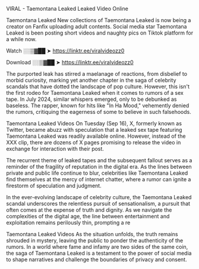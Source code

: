 VIRAL - Taemontana Leaked Leaked Video Online

Taemontana Leaked New collections of Taemontana Leaked is now being a creator on Fanfix uploading adult contents. Social media star Taemontana Leaked is been posting short videos and naughty pics on Tiktok platform for a while now.

Watch ░░▒▓██ ➤ https://linktr.ee/viralvideozz0

Download ░░▒▓██ ➤ https://linktr.ee/viralvideozz0

The purported leak has stirred a maelanage of reactions, from disbelief to morbid curiosity, marking yet another chapter in the saga of celebrity scandals that have dotted the landscape of pop culture. However, this isn't the first rodeo for Taemontana Leaked when it comes to rumors of a sex tape. In July 2024, similar whispers emerged, only to be debunked as baseless. The rapper, known for hits like "In Ha Mood," vehemently denied the rumors, critiquing the eagerness of some to believe in such falsehoods.

Taemontana Leaked Videos
On Tuesday (Sep 16), X, formerly known as Twitter, became abuzz with speculation that a leaked sex tape featuring Taemontana Leaked was readily available online. However, instead of the XXX clip, there are dozens of X pages promising to release the video in exchange for interaction with their post.

The recurrent theme of leaked tapes and the subsequent fallout serves as a reminder of the fragility of reputation in the digital era. As the lines between private and public life continue to blur, celebrities like Taemontana Leaked find themselves at the mercy of internet chatter, where a rumor can ignite a firestorm of speculation and judgment.

In the ever-evolving landscape of celebrity culture, the Taemontana Leaked scandal underscores the relentless pursuit of sensationalism, a pursuit that often comes at the expense of truth and dignity. As we navigate the complexities of the digital age, the line between entertainment and exploitation remains perilously thin, prompting a re

Taemontana Leaked Videos
As the situation unfolds, the truth remains shrouded in mystery, leaving the public to ponder the authenticity of the rumors. In a world where fame and infamy are two sides of the same coin, the saga of Taemontana Leaked is a testament to the power of social media to shape narratives and challenge the boundaries of privacy and consent.
